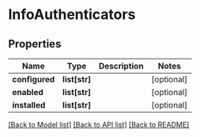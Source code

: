 # InfoAuthenticators

## Properties
Name | Type | Description | Notes
------------ | ------------- | ------------- | -------------
**configured** | **list[str]** |  | [optional] 
**enabled** | **list[str]** |  | [optional] 
**installed** | **list[str]** |  | [optional] 

[[Back to Model list]](../README.md#documentation-for-models) [[Back to API list]](../README.md#documentation-for-api-endpoints) [[Back to README]](../README.md)


